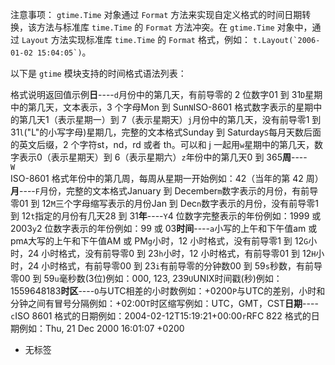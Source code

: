 注意事项： `gtime.Time` 对象通过 `Format` 方法来实现自定义格式的时间日期转换，该方法与标准库 `time.Time` 的 `Format` 方法冲突。在 `gtime.Time` 对象中，通过 `Layout` 方法实现标准库 `time.Time` 的 `Format` 格式，例如： ``t.Layout(`2006-01-02 15:04:05`)``。

以下是 `gtime` 模块支持的时间格式语法列表：

格式说明返回值示例**日**----`d`月份中的第几天，有前导零的 2 位数字01 到 31`D`星期中的第几天，文本表示，3 个字母Mon 到 Sun`N`ISO-8601 格式数字表示的星期中的第几天1（表示星期一）到 7（表示星期天）`j`月份中的第几天，没有前导零1 到 31`l`("L"的小写字母)星期几，完整的文本格式Sunday 到 Saturday`S`每月天数后面的英文后缀，2 个字符st，nd，rd 或者 th。可以和 j 一起用`w`星期中的第几天，数字表示0（表示星期天）到 6（表示星期六）`z`年份中的第几天0 到 365**周**----`W`ISO-8601 格式年份中的第几周，每周从星期一开始例如：42（当年的第 42 周）**月**----`F`月份，完整的文本格式January 到 December`m`数字表示的月份，有前导零01 到 12`M`三个字母缩写表示的月份Jan 到 Dec`n`数字表示的月份，没有前导零1 到 12`t`指定的月份有几天28 到 31**年**----`Y`4 位数字完整表示的年份例如：1999 或 2003`y`2 位数字表示的年份例如：99 或 03**时间**----`a`小写的上午和下午值am 或 pm`A`大写的上午和下午值AM 或 PM`g`小时，12 小时格式，没有前导零1 到 12`G`小时，24 小时格式，没有前导零0 到 23`h`小时，12 小时格式，有前导零01 到 12`H`小时，24 小时格式，有前导零00 到 23`i`有前导零的分钟数00 到 59`s`秒数，有前导零00 到 59`u`毫秒数(3位)例如：000, 123, 239`U`UNIX时间戳(秒)例如：1559648183**时区**----`O`与UTC相差的小时数例如：+0200`P`与UTC的差别，小时和分钟之间有冒号分隔例如：+02:00`T`时区缩写例如：UTC，GMT，CST**日期**----`c`ISO 8601 格式的日期例如：2004-02-12T15:19:21+00:00`r`RFC 822 格式的日期例如：Thu, 21 Dec 2000 16:01:07 +0200

- 无标签